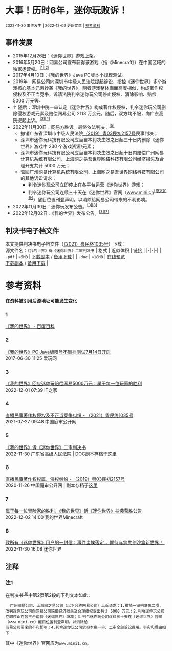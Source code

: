 # 大事！历时6年，迷你玩败诉！
<small>2022-11-30 事件发生 | 2022-12-02 更新文章 | [参考资料](#参考资料)</small>

## 事件发展
- 2015年12月26日：《迷你世界》游戏上架。
- 2016年5月20日：网易公司宣布获得该游戏（指《Minecraft》）在中国区域的独家运营权。<sup>[[1]](#1)[[2]](#2)</sup>
- 2017年4月10日：《我的世界》Java PC版本小规模测试。
- 2019年：网易公司向深圳市中级人民法院提起诉讼，指控《迷你世界》多个游戏核心基本元素抄袭《我的世界》，两者游戏整体画面高度相似，构成著作权侵权及不正当竞争，诉请法院判令迷你玩公司停止侵权、消除影响、赔偿 5000 万元等。
- ↑ 随后：深圳中院一审认定《迷你世界》构成著作权侵权，判令迷你玩公司删除侵权游戏元素及赔偿网易公司 2113 万余元。随后，双方均不服，向广东高院提起上诉。<sup>[[3]](#3)[[4]](#4)</sup>
- 2022年11月30日：网易方胜诉。最终依法判决：<sup>[[5]](#5)</sup>
  - 撤销广东省深圳市中级人民法院[（2019）粤03民初2157号](#6)民事判决； 
  - 深圳市迷你玩科技有限公司应当自本判决生效之日起三十日内删除《迷你世界》游戏中 230 个游戏资源/元素； 
  - 深圳市迷你玩科技有限公司应当自本判决生效之日起十日内赔偿广州网易计算机系统有限公司、上海网之易吾世界网络科技有限公司经济损失及合理开支共计 5000 万元； 
  - 驳回广州网易计算机系统有限公司、上海网之易吾世界网络科技有限公司的其他诉讼请求：
    - 判令迷你玩公司立即停止在各平台运营《迷你世界》游戏；
    - 判令迷你玩公司连续三十天在《迷你世界》官网（www.mini.cn<sup>[[原文如此]](#注1)</sup>）醒目位置刊登声明，以消除给网易公司带来的不利影响。
- 2022年11月30日：迷你玩发布公告。<sup>[[3]](#3)[[8]](#8)</sup>
- 2022年12月02日：《我的世界》发布公告。<sup>[[3]](#3)[[7]](#7)</sup>

## 判决书电子档文件
本文提供判决书电子档文件（[（2021）粤民终1035号](http://tingshen.court.gov.cn/live/21866325)）下载：<br>
源文件名：`《我的世界》诉《迷你世界》二审判决书`
| 格式 | 近似体积 | 链接 |
|-|-|-|
| `.pdf` | `≈5MB` | [下载副本](https://kdx233.github.io/res/docs/Miniplay_lost_by_Netease/pdf_version.pdf) / [备用下载](https://raw.githubusercontent.com/kdX233/kdx233.github.io/master/res/docs/Miniplay_lost_by_Netease/pdf_version.pdf) |
| `.doc` | `≈18MB` | [在线预览](https://kdxiaoyi.github.io/api/ms-office.htm?src=http://kdx233.github.io/res/docs/Miniplay_lost_by_Netease/doc_backup_version.docx)<br>[下载副本](https://kdx233.github.io/res/docs/Miniplay_lost_by_Netease/doc_backup_version.docx) / [备用下载](https://raw.githubusercontent.com/kdX233/kdx233.github.io/master/res/docs/Miniplay_lost_by_Netease/doc_backup_version.docx) |

# 参考资料
**在资料被引用后源地址可能发生变化**
### 1
[《我的世界》 - 百度百科](https://baike.baidu.com/item/%E6%88%91%E7%9A%84%E4%B8%96%E7%95%8C/6036091#14)<br>

### 2
[《我的世界》PC Java版限号不删档测试7月14日开启](https://www.163.com/game/article/CO64SKDL00318PFH.html)<br>
2017-06-30 11:25 爱玩网
### 3
[《我的世界》回应迷你玩赔偿网易5000万元：属于每一位玩家的胜利](https://baijiahao.baidu.com/s?id=1750966301685907262)<br>
2022-12-01 07:39 IT之家
### 4
[直播民事著作权侵权及不正当竞争纠纷 - （2021）粤民终1035号 ](http://tingshen.court.gov.cn/live/21866325)<br>
2021-07-27 09:48 中国庭审公开网
### 5
[《我的世界》诉《迷你世界》二审判决书](http://b23.tv/BV1544y1Q7nC)<br>
2022-11-30 广东省高级人民法院 | DOC副本存档于[这里](https://kdxiaoyi.github.io/api/ms-office.htm?src=http://kdx233.github.io/res/docs/Miniplay_lost_by_Netease/doc_backup_version.docx)
### 6
[直播民事著作权权属、侵权纠纷 - （2019）粤03民初2157号](http://tingshen.court.gov.cn/live/15821805)<br>
2020-11-26 中国庭审公开网 | 副本存档于[这里](https://b23.tv/av929709899)
### 7
[属于每一位冒险家的胜利，《我的世界》诉《迷你世界》抄袭获胜公告 ​​​](https://weibo.com/5921203571/MhIzj5xiS)<br>
2022-12-02 14:00 我的世界Minecraft
### 8
[致所有《迷你世界》用户的一封信：事件尘埃落定 ，期待与您共创沙盒新世界！ ​​​](https://weibo.com/6096473252/Mhqy8uUno)<br>
2022-11-30 16:08 迷你世界
## 注释
### 注1
在判决书<sup>[[5]](#5)</sup>中第2页第2段的下列文本如此：
```text
  广州网易公司、上海网之易公司（以下合称网易公司）上诉请求：1.撤销一审判决第二项，改判迷你玩公司向网易公司赔偿经济损失及合理维权支出共计 5000 万元；2.判令迷你玩公司立即停止在各平台运营《迷你世界》游戏；3.判令迷你玩公司连续三十天在《迷你世界》官网（www.mini.cn）醒目位置刊登声明，以消除给
网易公司带来的不利影响；4.判令迷你玩公司承担本案一审、二审全部诉讼费用。事实和理由如下： 
```
其中《迷你世界》官网应为`www.mini1.cn`。